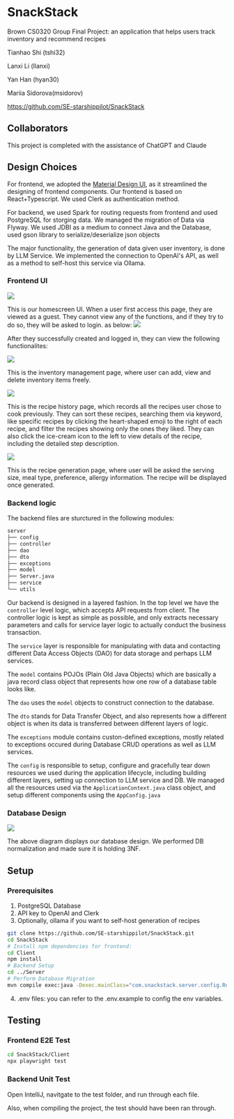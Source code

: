 # SnackStack

Brown CS0320 Group Final Project: an application that helps users track inventory and recommend recipes

Tianhao Shi (tshi32)

Lanxi Li (llanxi)

Yan Han (hyan30)

Mariia Sidorova(msidorov)

https://github.com/SE-starshippilot/SnackStack

## Collaborators

This project is completed with the assistance of ChatGPT and Claude

## Design Choices

For frontend, we adopted the [Material Design UI](https://www.mdui.org/en/docs/2/components/checkbox), as it streamlined the designing of frontend components. Our frontend is based on React+Typescript. We used Clerk as authentication method.

For backend, we used Spark for routing requests from frontend and used PostgreSQL for storging data. We managed the migration of Data via Flyway. We used JDBI as a medium to connect Java and the Database, used gson library to serialize/deserialize json objects

The major functionality, the generation of data given user inventory, is done by LLM Service. We implemented the connection to OpenAI's API, as well as a method to self-host this service via Ollama.

### Frontend UI

![](/Users/shitianhao/Documents/SnackStack/imgs/ui_no_login.png)

This is our homescreen UI. When a user first access this page, they are viewed as a guest. They cannot view any of the functions, and if they try to do so, they will be asked to login. as below:
![](/Users/shitianhao/Documents/SnackStack/imgs/ui_ask_login.png)

After they successfully created and logged in, they can view the following functionalites:

![](/Users/shitianhao/Documents/SnackStack/imgs/inventory_management.png)

This is the inventory management page, where user can add, view and delete inventory items freely.

![](/Users/shitianhao/Documents/SnackStack/imgs/recipe_history.png)

This is the recipe history page, which records all the recipes user chose to cook previously. They can sort these recipes, searching them via keyword, like specific recipes by clicking the heart-shaped emoji to the right of each recipe, and filter the recipes showing only the ones they liked. They can also click the ice-cream icon to the left to view details of the recipe, including the detailed step description.

![](/Users/shitianhao/Documents/SnackStack/imgs/recipe_generation.png)

This is the recipe generation page, where user will be asked the serving size, meal type, preference, allergy information. The recipe will be displayed once generated.

### Backend logic

The backend files are sturctured in the following modules:
```bash
server
├── config
├── controller
├── dao
├── dto
├── exceptions
├── model
├── Server.java
├── service
└── utils
```



Our backend is designed in a layered fashion. In the top level we have the `controller` level logic, which accepts API requests from client. The controller logic is kept as simple as possible, and only extracts necessary parameters and calls for service layer logic to actually conduct the business transaction.

The `service` layer is responsible for manipulating with data and contacting different Data Access Objects (DAO) for data storage and perhaps LLM services.

The `model` contains POJOs (Plain Old Java Objects) which are basically a java record class object that represents how one row of a database table looks like.

The `dao` uses the `model` objects to construct connection to the database.

The `dto` stands for Data Transfer Object, and also represents how a different object is when its data is transferred between different layers of logic.

The `exceptions` module contains custon-defined exceptions, mostly related to exceptions occured during Database CRUD operations as well as LLM services.

The `config` is responsible to setup, configure and gracefully tear down resources we used during the application lifecycle, including building different layers, setting up connection to LLM service and DB. We managed all the resources used via the `ApplicationContext.java` class object, and setup different components using the `AppConfig.java`

### Database Design

![](/Users/shitianhao/Documents/SnackStack/imgs/db_schema.svg)

The above diagram displays our database design. We performed DB normalization and made sure it is holding 3NF.

## Setup

### Prerequisites

1. PostgreSQL Database
2. API key to OpenAI and Clerk
3. Optionally, ollama if you want to self-host generation of recipes

```bash
git clone https://github.com/SE-starshippilot/SnackStack.git
cd SnackStack
# Install npm dependencies for frontend:
cd Client
npm install
# Backend Setup
cd ../Server
# Perform Database Migration
mvn compile exec:java -Dexec.mainClass="com.snackstack.server.config.RunMigration
```

4. .env files: you can refer to the .env.example to config the env variables.

## Testing

### Frontend E2E Test

```bash
cd SnackStack/Client
npx playwright test
```

### Backend Unit Test

Open IntelliJ, navitgate to the test folder, and run through each file.

Also, when compiling the project, the test should have been ran through.

